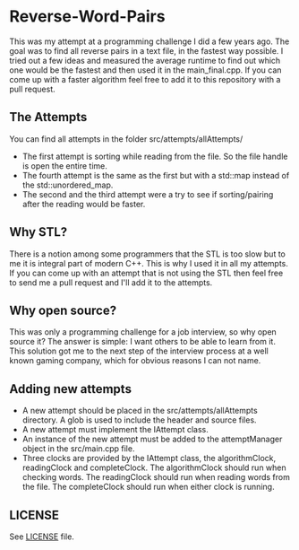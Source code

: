 Reverse-Word-Pairs
==================

This was my attempt at a programming challenge I did a few years ago. The goal was to find all reverse pairs in a text file, in the fastest way possible. I tried out a few ideas and measured the average runtime to find out which one would be the fastest and then used it in the main_final.cpp. If you can come up with a faster algorithm feel free to add it to this repository with a pull request.

The Attempts
------------
You can find all attempts in the folder src/attempts/allAttempts/

* The first attempt is sorting while reading from the file. So the file handle is open the entire time.
* The fourth attempt is the same as the first but with a std::map instead of the std::unordered_map.
* The second and the third attempt were a try to see if sorting/pairing after the reading would be faster.

Why STL?
--------
There is a notion among some programmers that the STL is too slow but to me it is integral part of modern C++. This is why I used it in all my attempts. If you can come up with an attempt that is not using the STL then feel free to send me a pull request and I'll add it to the attempts.

Why open source?
----------------
This was only a programming challenge for a job interview, so why open source it? The answer is simple: I want others to be able to learn from it. This solution got me to the next step of the interview process at a well known gaming company, which for obvious reasons I can not name.

Adding new attempts
-------------------
* A new attempt should be placed in the src/attempts/allAttempts directory. A glob is used to include the header and source files.
* A new attempt must implement the IAttempt class.
* An instance of the new attempt must be added to the attemptManager object in the src/main.cpp file.
* Three clocks are provided by the IAttempt class, the algorithmClock, readingClock and completeClock. The algorithmClock should run when checking words. The readingClock should run when reading words from the file. The completeClock should run when either clock is running.

LICENSE
-------
See [LICENSE](LICENSE) file.
